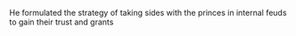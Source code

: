 He formulated the strategy of taking sides with the princes in internal feuds to gain their trust and grants
